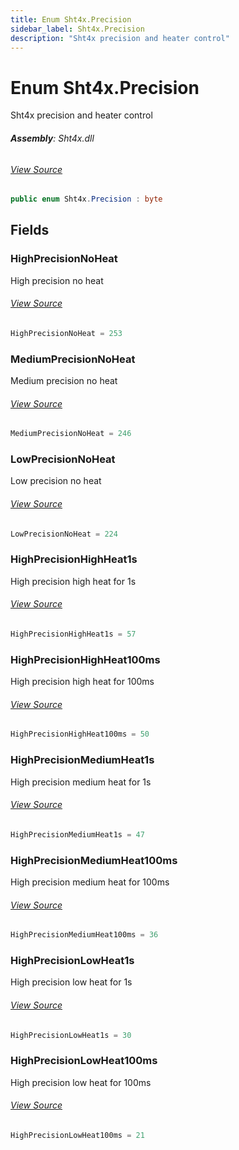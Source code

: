 ```yaml
---
title: Enum Sht4x.Precision
sidebar_label: Sht4x.Precision
description: "Sht4x precision and heater control"
---
```

# Enum Sht4x.Precision
Sht4x precision and heater control

###### **Assembly**: Sht4x.dll
###### [View Source](https://github.com/WildernessLabs/Meadow.Foundation.git/blob/develop/Source/Meadow.Foundation.Peripherals/Sensors.Atmospheric.Sht4x/Driver/Sht4x.Enums.cs#L27)
```csharp title="Declaration"
public enum Sht4x.Precision : byte
```
## Fields
### HighPrecisionNoHeat
High precision no heat
###### [View Source](https://github.com/WildernessLabs/Meadow.Foundation.git/blob/develop/Source/Meadow.Foundation.Peripherals/Sensors.Atmospheric.Sht4x/Driver/Sht4x.Enums.cs#L32)
```csharp title="Declaration"
HighPrecisionNoHeat = 253
```
### MediumPrecisionNoHeat
Medium precision no heat
###### [View Source](https://github.com/WildernessLabs/Meadow.Foundation.git/blob/develop/Source/Meadow.Foundation.Peripherals/Sensors.Atmospheric.Sht4x/Driver/Sht4x.Enums.cs#L36)
```csharp title="Declaration"
MediumPrecisionNoHeat = 246
```
### LowPrecisionNoHeat
Low precision no heat
###### [View Source](https://github.com/WildernessLabs/Meadow.Foundation.git/blob/develop/Source/Meadow.Foundation.Peripherals/Sensors.Atmospheric.Sht4x/Driver/Sht4x.Enums.cs#L40)
```csharp title="Declaration"
LowPrecisionNoHeat = 224
```
### HighPrecisionHighHeat1s
High precision high heat for 1s
###### [View Source](https://github.com/WildernessLabs/Meadow.Foundation.git/blob/develop/Source/Meadow.Foundation.Peripherals/Sensors.Atmospheric.Sht4x/Driver/Sht4x.Enums.cs#L45)
```csharp title="Declaration"
HighPrecisionHighHeat1s = 57
```
### HighPrecisionHighHeat100ms
High precision high heat for 100ms
###### [View Source](https://github.com/WildernessLabs/Meadow.Foundation.git/blob/develop/Source/Meadow.Foundation.Peripherals/Sensors.Atmospheric.Sht4x/Driver/Sht4x.Enums.cs#L49)
```csharp title="Declaration"
HighPrecisionHighHeat100ms = 50
```
### HighPrecisionMediumHeat1s
High precision medium heat for 1s
###### [View Source](https://github.com/WildernessLabs/Meadow.Foundation.git/blob/develop/Source/Meadow.Foundation.Peripherals/Sensors.Atmospheric.Sht4x/Driver/Sht4x.Enums.cs#L54)
```csharp title="Declaration"
HighPrecisionMediumHeat1s = 47
```
### HighPrecisionMediumHeat100ms
High precision medium heat for 100ms
###### [View Source](https://github.com/WildernessLabs/Meadow.Foundation.git/blob/develop/Source/Meadow.Foundation.Peripherals/Sensors.Atmospheric.Sht4x/Driver/Sht4x.Enums.cs#L58)
```csharp title="Declaration"
HighPrecisionMediumHeat100ms = 36
```
### HighPrecisionLowHeat1s
High precision low heat for 1s
###### [View Source](https://github.com/WildernessLabs/Meadow.Foundation.git/blob/develop/Source/Meadow.Foundation.Peripherals/Sensors.Atmospheric.Sht4x/Driver/Sht4x.Enums.cs#L63)
```csharp title="Declaration"
HighPrecisionLowHeat1s = 30
```
### HighPrecisionLowHeat100ms
High precision low heat for 100ms
###### [View Source](https://github.com/WildernessLabs/Meadow.Foundation.git/blob/develop/Source/Meadow.Foundation.Peripherals/Sensors.Atmospheric.Sht4x/Driver/Sht4x.Enums.cs#L67)
```csharp title="Declaration"
HighPrecisionLowHeat100ms = 21
```
